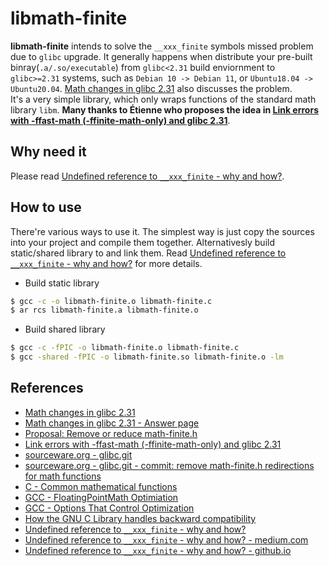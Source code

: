# libmath-finite     
**libmath-finite** intends to solve the `__xxx_finite` symbols missed problem due to `glibc` upgrade. It generally happens when distribute your pre-built binray(`.a/.so/executable`) from `glibc<2.31` build enviornment to `glibc>=2.31` systems, such as `Debian 10 -> Debian 11`, or `Ubuntu18.04 -> Ubuntu20.04`. [Math changes in glibc 2.31](https://sourceware.org/pipermail/libc-alpha/2020-May/113773.html) also discusses the problem.          
It's a very simple library, which only wraps functions of the standard math library `libm`. **Many thanks to **Étienne** who proposes the idea in [Link errors with -ffast-math (-ffinite-math-only) and glibc 2.31](https://stackoverflow.com/questions/63261220/link-errors-with-ffast-math-ffinite-math-only-and-glibc-2-31)**.    

## Why need it
Please read [Undefined reference to `__xxx_finite` - why and how?](./doc/undefined_reference_to__xxx_finite__why_and_how.md).       

## How to use
There're various ways to use it. The simplest way is just copy the sources into your project and compile them together. Alternativesly build static/shared library to and link them. Read [Undefined reference to `__xxx_finite` - why and how?](./doc/undefined_reference_to__xxx_finite__why_and_how.md) for more details.        

- Build static library

```bash
$ gcc -c -o libmath-finite.o libmath-finite.c
$ ar rcs libmath-finite.a libmath-finite.o
```

- Build shared library

```bash
$ gcc -c -fPIC -o libmath-finite.o libmath-finite.c
$ gcc -shared -fPIC -o libmath-finite.so libmath-finite.o -lm
```

## References
- [Math changes in glibc 2.31](https://sourceware.org/pipermail/libc-alpha/2020-May/113773.html)
- [Math changes in glibc 2.31 - Answer page](https://sourceware.org/pipermail/libc-alpha/2020-May/113840.html)
- [Proposal: Remove or reduce math-finite.h](https://sourceware.org/legacy-ml/libc-alpha/2019-03/msg00395.html)
- [Link errors with -ffast-math (-ffinite-math-only) and glibc 2.31](https://stackoverflow.com/questions/63261220/link-errors-with-ffast-math-ffinite-math-only-and-glibc-2-31)
- [sourceware.org - glibc.git](https://sourceware.org/git/?p=glibc.git)
- [sourceware.org - glibc.git - commit: remove math-finite.h redirections for math functions](https://sourceware.org/git/gitweb.cgi?p=glibc.git;h=7bdb921d70bf9f93948e2e311fef9ef439314e41)
- [C - Common mathematical functions](https://en.cppreference.com/w/c/numeric/math)
- [GCC - FloatingPointMath Optimiation](https://gcc.gnu.org/wiki/FloatingPointMath)
- [GCC - Options That Control Optimization](https://gcc.gnu.org/onlinedocs/gcc/Optimize-Options.html)
- [How the GNU C Library handles backward compatibility](https://developers.redhat.com/blog/2019/08/01/how-the-gnu-c-library-handles-backward-compatibility)    
- [Undefined reference to `__xxx_finite` - why and how?](./doc/undefined_reference_to__xxx_finite__why_and_how.md)    
- [Undefined reference to `__xxx_finite` - why and how? - medium.com](https://medium.com/@wangyoucao577/undefined-reference-to-xxx-finite-why-and-how-84f52766f1b4)
- [Undefined reference to `__xxx_finite` - why and how? - github.io](https://wangyoucao577.github.io/en/2022/04/03/undefined_reference_to__xxx_finite__why_and_how.html)


